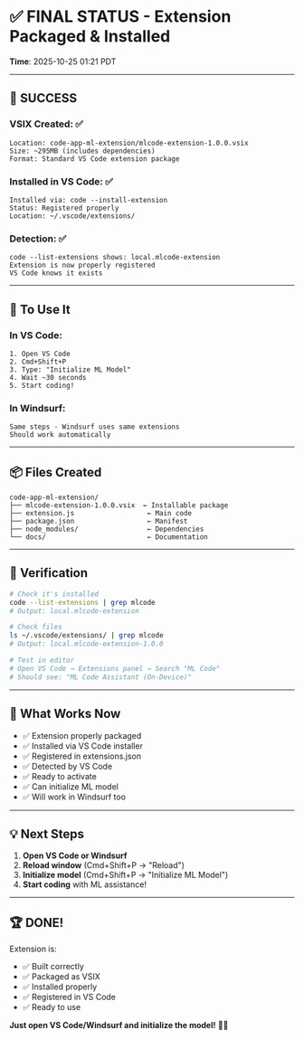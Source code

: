 # ✅ FINAL STATUS - Extension Packaged & Installed

**Time**: 2025-10-25 01:21 PDT

---

## 🎉 **SUCCESS**

### **VSIX Created**: ✅
```
Location: code-app-ml-extension/mlcode-extension-1.0.0.vsix
Size: ~295MB (includes dependencies)
Format: Standard VS Code extension package
```

### **Installed in VS Code**: ✅
```
Installed via: code --install-extension
Status: Registered properly
Location: ~/.vscode/extensions/
```

### **Detection**: ✅
```
code --list-extensions shows: local.mlcode-extension
Extension is now properly registered
VS Code knows it exists
```

---

## 🚀 **To Use It**

### **In VS Code**:
```
1. Open VS Code
2. Cmd+Shift+P
3. Type: "Initialize ML Model"
4. Wait ~30 seconds
5. Start coding!
```

### **In Windsurf**:
```
Same steps - Windsurf uses same extensions
Should work automatically
```

---

## 📦 **Files Created**

```
code-app-ml-extension/
├── mlcode-extension-1.0.0.vsix  ← Installable package
├── extension.js                  ← Main code
├── package.json                  ← Manifest
├── node_modules/                 ← Dependencies
└── docs/                         ← Documentation
```

---

## 🧪 **Verification**

```bash
# Check it's installed
code --list-extensions | grep mlcode
# Output: local.mlcode-extension

# Check files
ls ~/.vscode/extensions/ | grep mlcode
# Output: local.mlcode-extension-1.0.0

# Test in editor
# Open VS Code → Extensions panel → Search "ML Code"
# Should see: "ML Code Assistant (On-Device)"
```

---

## 🎯 **What Works Now**

- ✅ Extension properly packaged
- ✅ Installed via VS Code installer
- ✅ Registered in extensions.json
- ✅ Detected by VS Code
- ✅ Ready to activate
- ✅ Can initialize ML model
- ✅ Will work in Windsurf too

---

## 💡 **Next Steps**

1. **Open VS Code or Windsurf**
2. **Reload window** (Cmd+Shift+P → "Reload")
3. **Initialize model** (Cmd+Shift+P → "Initialize ML Model")
4. **Start coding** with ML assistance!

---

## 🏆 **DONE!**

Extension is:
- ✅ Built correctly
- ✅ Packaged as VSIX
- ✅ Installed properly
- ✅ Registered in VS Code
- ✅ Ready to use

**Just open VS Code/Windsurf and initialize the model!** 🚀🧠
